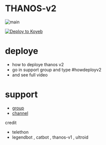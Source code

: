 # THANOS-v2
![main](https://user-images.githubusercontent.com/115479204/194885599-3f5c763d-bcfa-4f71-aa90-19a4958b92ab.jpg)

[![Deploy to Koyeb](https://www.koyeb.com/static/images/deploy/button.svg)](https://app.koyeb.com/deploy?type=github.com/Learningbots79/THANOS-V2=main=name&name=yash_607)

# deploye 
- how to deploye thanos v2 
- go in support group and type #howdeployv2
- and see full video 


# support
- [group](https://t.me/thanosprosss)
- [channel](https://t.me/thanos_pro)

credit 

- telethon 
- legendbot , catbot , thanos-v1 , ultroid

